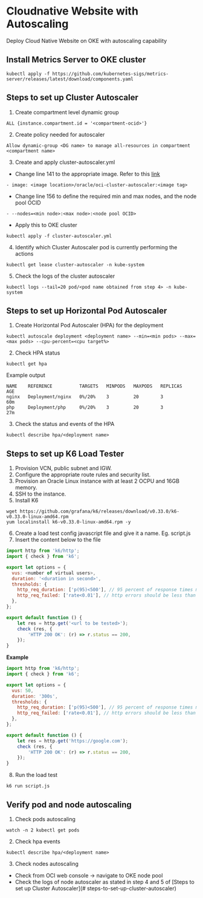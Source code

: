 # Cloudnative Website with Autoscaling
Deploy Cloud Native Website on OKE with autoscaling capability

## Install Metrics Server to OKE cluster
```
kubectl apply -f https://github.com/kubernetes-sigs/metrics-server/releases/latest/download/components.yaml
```

## Steps to set up Cluster Autoscaler
 1. Create compartment level dynamic group
 ```
 ALL {instance.compartment.id = '<compartment-ocid>'}
 ```
 2. Create policy needed for autoscaler
 ```
 Allow dynamic-group <DG name> to manage all-resources in compartment <compartment name>
 ```
 3. Create and apply cluster-autoscaler.yml
 * Change line 141 to the appropriate image. Refer to this [link](https://docs.oracle.com/en-us/iaas/Content/ContEng/Tasks/contengusingclusterautoscaler.htm#unique_1751637304)
 ```
 - image: <image location>/oracle/oci-cluster-autoscaler:<image tag>
 ```
 * Change line 156 to define the required min and max nodes, and the node pool OCID
 ```
 - --nodes=<min node>:<max node>:<node pool OCID>
 ```
 * Apply this to OKE cluster
 ```
 kubectl apply -f cluster-autoscaler.yml
 ```
 4. Identify which Cluster Autoscaler pod is currently performing the actions
 ```
 kubectl get lease cluster-autoscaler -n kube-system
 ```
 5. Check the logs of the cluster autoscaler
 ```
 kubectl logs --tail=20 pod/<pod name obtained from step 4> -n kube-system
 ```
 
## Steps to set up Horizontal Pod Autoscaler
1. Create Horizontal Pod Autoscaler (HPA) for the deployment
```
kubectl autoscale deployment <deployment name> --min=<min pods> --max=<max pods> --cpu-percent=<cpu target%>
```
2. Check HPA status
```
kubectl get hpa
```
Example output
```
NAME    REFERENCE          TARGETS   MINPODS   MAXPODS   REPLICAS   AGE
nginx   Deployment/nginx   0%/20%    3         20        3          60m
php     Deployment/php     0%/20%    3         20        3          27m
```
3. Check the status and events of the HPA
```
kubectl describe hpa/<deployment name>
```

## Steps to set up K6 Load Tester
1. Provision VCN, public subnet and IGW.
2. Configure the appropriate route rules and security list.
3. Provision an Oracle Linux instance with at least 2 OCPU and 16GB memory.
4. SSH to the instance.
5. Install K6
```
wget https://github.com/grafana/k6/releases/download/v0.33.0/k6-v0.33.0-linux-amd64.rpm
yum localinstall k6-v0.33.0-linux-amd64.rpm -y
```
6. Create a load test config javascript file and give it a name. Eg. script.js
7. Insert the content below to the file
```javascript
import http from 'k6/http';
import { check } from 'k6';

export let options = {
  vus: <number of virtual users>,
  duration: '<duration in second>',
  thresholds: {
    http_req_duration: ['p(95)<500'], // 95 percent of response times must be below 500ms
    http_req_failed: ['rate<0.01'], // http errors should be less than 1%
  },
};

export default function () {
    let res = http.get('<url to be tested>');
    check (res, {
        'HTTP 200 OK': (r) => r.status == 200,
    });
}
```
**Example**

```javascript
import http from 'k6/http';
import { check } from 'k6';

export let options = {
  vus: 50,
  duration: '300s',
  thresholds: {
    http_req_duration: ['p(95)<500'], // 95 percent of response times must be below 500ms
    http_req_failed: ['rate<0.01'], // http errors should be less than 1%
  },
};

export default function () {
    let res = http.get('https://google.com');
    check (res, {
        'HTTP 200 OK': (r) => r.status == 200,
    });
}

```
8. Run the load test
```
k6 run script.js
```

## Verify pod and node autoscaling
1. Check pods autoscaling
```
watch -n 2 kubectl get pods
```
2. Check hpa events
```
kubectl describe hpa/<deployment name>
```
3. Check nodes autoscaling
* Check from OCI web console -> navigate to OKE node pool
* Check the logs of node autoscaler as stated in step 4 and 5 of [Steps to set up Cluster Autoscaler](# steps-to-set-up-cluster-autoscaler)



